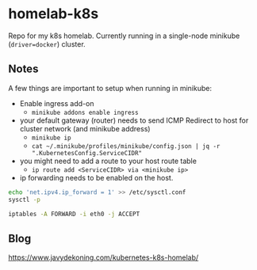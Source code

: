 # homelab-k8s

Repo for my k8s homelab. Currently running in a single-node minikube (`driver=docker`) cluster.

## Notes

A few things are important to setup when running in minikube: 

- Enable ingress add-on
  - `minikube addons enable ingress` 
- your default gateway (router) needs to send ICMP Redirect to host for cluster network (and minikube address)
  - `minikube ip`
  - `cat ~/.minikube/profiles/minikube/config.json | jq -r ".KubernetesConfig.ServiceCIDR"`
- you might need to add a route to your host route table
  - `ip route add <ServiceCIDR> via <minikube ip>` 
- ip forwarding needs to be enabled on the host.

```sh
echo 'net.ipv4.ip_forward = 1' >> /etc/sysctl.conf
sysctl -p

iptables -A FORWARD -i eth0 -j ACCEPT
```

## Blog

https://www.javydekoning.com/kubernetes-k8s-homelab/